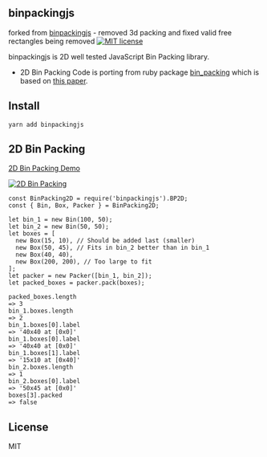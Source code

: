 ## binpackingjs

forked from [binpackingjs](https://github.com/olragon/binpackingjs) - removed 3d packing and fixed valid free rectangles being removed
[![MIT license](http://img.shields.io/badge/license-MIT-brightgreen.svg)](http://opensource.org/licenses/MIT)

binpackingjs is 2D well tested JavaScript Bin Packing library.

- 2D Bin Packing Code is porting from ruby package [bin_packing](https://github.com/mak-it/bin_packing) which is based on [this paper](http://clb.demon.fi/files/RectangleBinPack.pdf).

## Install

`yarn add binpackingjs`

## 2D Bin Packing

[2D Bin Packing Demo](https://codesandbox.io/s/XVJnv7Yg)

[![2D Bin Packing](/screenshot.png)](https://codesandbox.io/s/XVJnv7Yg)

```
const BinPacking2D = require('binpackingjs').BP2D;
const { Bin, Box, Packer } = BinPacking2D;

let bin_1 = new Bin(100, 50);
let bin_2 = new Bin(50, 50);
let boxes = [
  new Box(15, 10), // Should be added last (smaller)
  new Box(50, 45), // Fits in bin_2 better than in bin_1
  new Box(40, 40),
  new Box(200, 200), // Too large to fit
];
let packer = new Packer([bin_1, bin_2]);
let packed_boxes = packer.pack(boxes);

packed_boxes.length
=> 3
bin_1.boxes.length
=> 2
bin_1.boxes[0].label
=> '40x40 at [0x0]'
bin_1.boxes[0].label
=> '40x40 at [0x0]'
bin_1.boxes[1].label
=> '15x10 at [0x40]'
bin_2.boxes.length
=> 1
bin_2.boxes[0].label
=> '50x45 at [0x0]'
boxes[3].packed
=> false
```

## License

MIT

